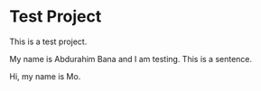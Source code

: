 # Test Project

This is a test project.

My name is Abdurahim Bana and I am testing.
This is a sentence.

Hi, my name is Mo.